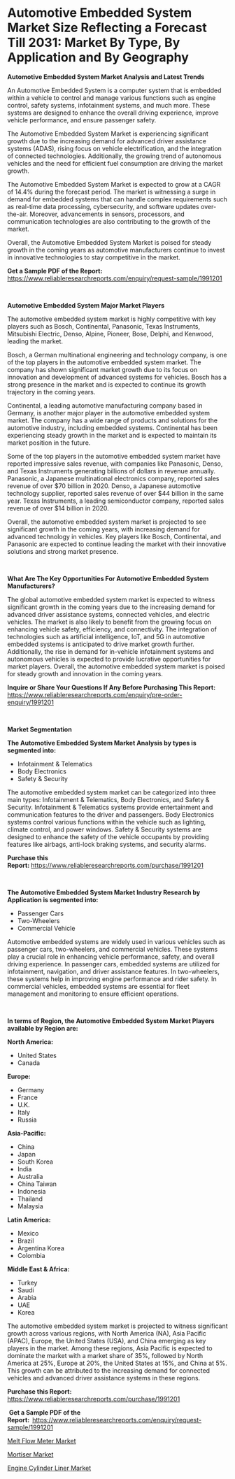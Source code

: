 <p><h1>Automotive Embedded System Market Size Reflecting a Forecast Till 2031: Market By Type, By Application and By Geography</h1></p><p><strong>Automotive Embedded System Market Analysis and Latest Trends</strong></p>
<p><p>An Automotive Embedded System is a computer system that is embedded within a vehicle to control and manage various functions such as engine control, safety systems, infotainment systems, and much more. These systems are designed to enhance the overall driving experience, improve vehicle performance, and ensure passenger safety.</p><p>The Automotive Embedded System Market is experiencing significant growth due to the increasing demand for advanced driver assistance systems (ADAS), rising focus on vehicle electrification, and the integration of connected technologies. Additionally, the growing trend of autonomous vehicles and the need for efficient fuel consumption are driving the market growth.</p><p>The Automotive Embedded System Market is expected to grow at a CAGR of 14.4% during the forecast period. The market is witnessing a surge in demand for embedded systems that can handle complex requirements such as real-time data processing, cybersecurity, and software updates over-the-air. Moreover, advancements in sensors, processors, and communication technologies are also contributing to the growth of the market.</p><p>Overall, the Automotive Embedded System Market is poised for steady growth in the coming years as automotive manufacturers continue to invest in innovative technologies to stay competitive in the market.</p></p>
<p><strong>Get a Sample PDF of the Report:&nbsp;</strong> <a href="https://www.reliableresearchreports.com/enquiry/request-sample/1991201">https://www.reliableresearchreports.com/enquiry/request-sample/1991201</a></p>
<p>&nbsp;</p>
<p><strong>Automotive Embedded System Major Market Players</strong></p>
<p><p>The automotive embedded system market is highly competitive with key players such as Bosch, Continental, Panasonic, Texas Instruments, Mitsubishi Electric, Denso, Alpine, Pioneer, Bose, Delphi, and Kenwood, leading the market. </p><p>Bosch, a German multinational engineering and technology company, is one of the top players in the automotive embedded system market. The company has shown significant market growth due to its focus on innovation and development of advanced systems for vehicles. Bosch has a strong presence in the market and is expected to continue its growth trajectory in the coming years. </p><p>Continental, a leading automotive manufacturing company based in Germany, is another major player in the automotive embedded system market. The company has a wide range of products and solutions for the automotive industry, including embedded systems. Continental has been experiencing steady growth in the market and is expected to maintain its market position in the future.</p><p>Some of the top players in the automotive embedded system market have reported impressive sales revenue, with companies like Panasonic, Denso, and Texas Instruments generating billions of dollars in revenue annually. Panasonic, a Japanese multinational electronics company, reported sales revenue of over $70 billion in 2020. Denso, a Japanese automotive technology supplier, reported sales revenue of over $44 billion in the same year. Texas Instruments, a leading semiconductor company, reported sales revenue of over $14 billion in 2020.</p><p>Overall, the automotive embedded system market is projected to see significant growth in the coming years, with increasing demand for advanced technology in vehicles. Key players like Bosch, Continental, and Panasonic are expected to continue leading the market with their innovative solutions and strong market presence.</p></p>
<p>&nbsp;</p>
<p><strong>What Are The Key Opportunities For Automotive Embedded System Manufacturers?</strong></p>
<p><p>The global automotive embedded system market is expected to witness significant growth in the coming years due to the increasing demand for advanced driver assistance systems, connected vehicles, and electric vehicles. The market is also likely to benefit from the growing focus on enhancing vehicle safety, efficiency, and connectivity. The integration of technologies such as artificial intelligence, IoT, and 5G in automotive embedded systems is anticipated to drive market growth further. Additionally, the rise in demand for in-vehicle infotainment systems and autonomous vehicles is expected to provide lucrative opportunities for market players. Overall, the automotive embedded system market is poised for steady growth and innovation in the coming years.</p></p>
<p><strong>Inquire or Share Your Questions If Any Before Purchasing This Report:</strong> <a href="https://www.reliableresearchreports.com/enquiry/pre-order-enquiry/1991201">https://www.reliableresearchreports.com/enquiry/pre-order-enquiry/1991201</a></p>
<p>&nbsp;</p>
<p><strong>Market Segmentation</strong></p>
<p><strong>The Automotive Embedded System Market Analysis by types is segmented into:</strong></p>
<p><ul><li>Infotainment & Telematics</li><li>Body Electronics</li><li>Safety & Security</li></ul></p>
<p><p>The automotive embedded system market can be categorized into three main types: Infotainment & Telematics, Body Electronics, and Safety & Security. Infotainment & Telematics systems provide entertainment and communication features to the driver and passengers. Body Electronics systems control various functions within the vehicle such as lighting, climate control, and power windows. Safety & Security systems are designed to enhance the safety of the vehicle occupants by providing features like airbags, anti-lock braking systems, and security alarms.</p></p>
<p><strong>Purchase this Report:&nbsp;</strong><a href="https://www.reliableresearchreports.com/purchase/1991201">https://www.reliableresearchreports.com/purchase/1991201</a></p>
<p>&nbsp;</p>
<p><strong>The Automotive Embedded System Market Industry Research by Application is segmented into:</strong></p>
<p><ul><li>Passenger Cars</li><li>Two-Wheelers</li><li>Commercial Vehicle</li></ul></p>
<p><p>Automotive embedded systems are widely used in various vehicles such as passenger cars, two-wheelers, and commercial vehicles. These systems play a crucial role in enhancing vehicle performance, safety, and overall driving experience. In passenger cars, embedded systems are utilized for infotainment, navigation, and driver assistance features. In two-wheelers, these systems help in improving engine performance and rider safety. In commercial vehicles, embedded systems are essential for fleet management and monitoring to ensure efficient operations.</p></p>
<p>&nbsp;</p>
<p><strong>In terms of Region, the Automotive Embedded System Market Players available by Region are:</strong></p>
<p>
    <p> <strong> North America: </strong>
        <ul>
            <li>United States</li>
            <li>Canada</li>
        </ul>
        </p> 
    <p> <strong> Europe: </strong>
        <ul>
            <li>Germany</li>
            <li>France</li>
            <li>U.K.</li>
            <li>Italy</li>
            <li>Russia</li>
        </ul>
        </p> 
    <p> <strong> Asia-Pacific: </strong>
        <ul>
            <li>China</li>
            <li>Japan</li>
            <li>South Korea</li>
            <li>India</li>
            <li>Australia</li>
            <li>China Taiwan</li>
            <li>Indonesia</li>
            <li>Thailand</li>
            <li>Malaysia</li>
        </ul>
        </p> 
    <p> <strong> Latin America: </strong>
        <ul>
            <li>Mexico</li>
            <li>Brazil</li>
            <li>Argentina Korea</li>
            <li>Colombia</li>
        </ul>
        </p> 
    <p> <strong> Middle East & Africa: </strong>
        <ul>
            <li>Turkey</li>
            <li>Saudi</li>
            <li>Arabia</li>
            <li>UAE</li>
            <li>Korea</li>
        </ul>
    </p>
    </p>
<p><p>The automotive embedded system market is projected to witness significant growth across various regions, with North America (NA), Asia Pacific (APAC), Europe, the United States (USA), and China emerging as key players in the market. Among these regions, Asia Pacific is expected to dominate the market with a market share of 35%, followed by North America at 25%, Europe at 20%, the United States at 15%, and China at 5%. This growth can be attributed to the increasing demand for connected vehicles and advanced driver assistance systems in these regions.</p></p>
<p><strong>Purchase this Report: </strong><a href="https://www.reliableresearchreports.com/purchase/1991201">https://www.reliableresearchreports.com/purchase/1991201</a></p>
<p>&nbsp;<strong>Get a Sample PDF of the Report:&nbsp;&nbsp;</strong><a href="https://www.reliableresearchreports.com/enquiry/request-sample/1991201">https://www.reliableresearchreports.com/enquiry/request-sample/1991201</a></p>
<p><strong></strong></p>
<p><p><a href="https://view.publitas.com/reportprime-1/melt-flow-meter-market-size-market-share-and-global-market-analysis-report-2023-2030/">Melt Flow Meter Market</a></p><p><a href="https://view.publitas.com/reportprime-1/mortiser-market-offer-valuable-insights-into-market-size-market-share-market-trends-and-projections-spanning-from-2023-to-2030/">Mortiser Market</a></p><p><a href="https://view.publitas.com/reportprime-1/engine-cylinder-liner-market-size-growing-and-forecasted-for-period-from-2023-2030-and-provides-complete-market-analysis-of-this-market/">Engine Cylinder Liner Market</a></p></p>